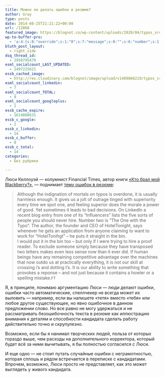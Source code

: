 ```yaml
---
title: Можно ли делать ошибки в резюме?
author: Gray
type: posts
date: 2014-08-25T21:21:22+00:00
url: /12068
featured_image: https://blognot.co/wp-content/uploads/2020/04/typos_srcrsk.jpg
wp-to-buffer-pro:
  - 'a:4:{s:8:"override";s:1:"0";s:7:"message";s:0:"";s:6:"number";s:1:"1";s:16:"alternateMessage";s:0:"";}'
bluth_post_layout:
  - right_side
dsq_thread_id:
  - 2958795479
esml_socialcount_LAST_UPDATED:
  - 1497225621
essb_cached_image:
  - http://res.cloudinary.com/blognot/image/upload/v1409866219/typos_srcrsk.jpg
esml_socialcount_linkedin:
  - 7
esml_socialcount_TOTAL:
  - 8
esml_socialcount_googleplus:
  - 1
essb_cache_expire:
  - 1614808631
essb_c_google:
  - 2
essb_c_linkedin:
  - 14
essb_c_buffer:
  - 8
essb_c_total:
  - 14
categories:
  - Без рубрики

---
```








Люси Келлоуэй — колумнист Financial Times, автор книги [&#171;Кто брал мой Blackberry?&#187;][1], — поднимает [тему ошибок в резюме][2]:

> Although the indignation of mortals on typos is overdone, it is usually harmless enough. It gives us a jolt of outrage tinged with superiority every time we spot one, and feeling superior does the morale a power of good. Yet sometimes it leads to bad decisions. On LinkedIn a recent blog entry from one of its “Influencers” lists the five sorts of people you should never hire. Number two is “The One with the Typo”. The author, the founder and CEO of HotelTonight, says whenever he gets an application from anyone claiming to want to work for “HotelTonihgt” – he puts it straight in the bin.  
> I would put it in the bin too – but only if I were trying to hire a proof reader. To exclude someone simply because they have transposed two letters makes even less sense now than it ever did. If human beings have any remaining competitive advantage over the machines that now outdo us at practically everything, it is not our skill at crossing i’s and dotting t’s. It is our ability to write something that provokes a reponse – and not just because it contains a howler or a spelling mistake.<small>FT</small>

Я, в принципе, понимаю аргументацию Люси — люди делают ошибки, ошибки часто автоматические, спеллчекер не всегда может их выловить — например, если вы напишете &#171;тетя&#187; вместо &#171;тебя&#187; или любое другое существующее, но явно ошибочное в данном предложении слово. Но все равно не могу удержаться и не рассматривать безошибочность текста в резюме как иллюстрацию внимания к деталям и способности кандидата сделать работу действительно точно и скрупулезно.

Возможно, если бы я нанимал творческих людей, польза от которых гораздо выше, чем расходы на дополнительного корректора, который будет всё за ними вычитывать, я бы полностью согласился с Люси.

И еще одно — не стоит путать случайные ошибки с неграмотностью, которая сплошь и рядом встречается в переписке с кандидатами. Впрочем, возможно, Люси просто не представляет, как это может выглядеть у живого кандидата.

 [1]: http://blognot.co/10186 "Кто трогал Blackberry?"
 [2]: http://www.ft.com/cms/s/0/3bd2f834-293d-11e4-8b81-00144feabdc0.html